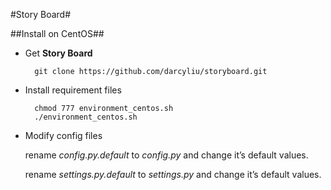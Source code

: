 #Story Board#

##Install on CentOS##

* Get **Story Board**
	
		git clone https://github.com/darcyliu/storyboard.git
	
* Install requirement files
 	
		chmod 777 environment_centos.sh
		./environment_centos.sh

* Modify config files

	rename *config.py.default* to *config.py* and change it’s default values.
	
	rename *settings.py.default* to *settings.py* and change it’s default values.